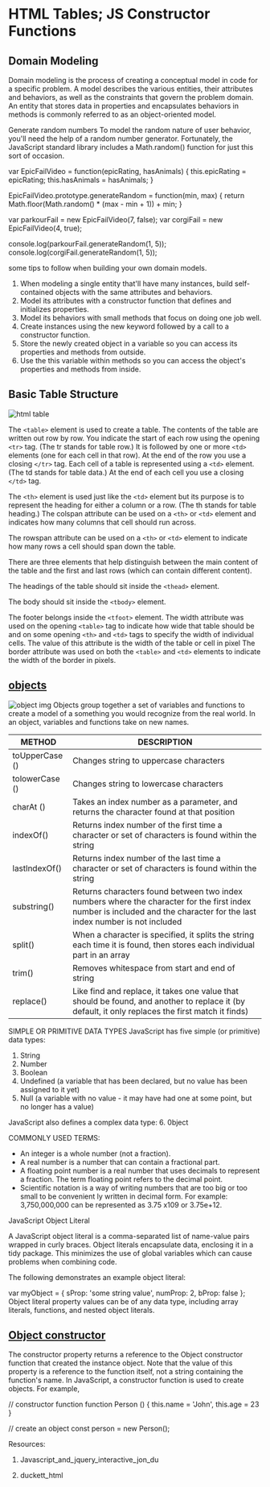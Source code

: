 # HTML Tables; JS Constructor Functions

## Domain Modeling

Domain modeling is the process of creating a conceptual model in code for a specific problem. A model describes the various entities, their attributes and behaviors, as well as the constraints that govern the problem domain. An entity that stores data in properties and encapsulates behaviors in methods is commonly referred to as an object-oriented model.

Generate random numbers
To model the random nature of user behavior, you'll need the help of a random number generator. Fortunately, the JavaScript standard library includes a Math.random() function for just this sort of occasion.

var EpicFailVideo = function(epicRating, hasAnimals) {
  this.epicRating = epicRating;
  this.hasAnimals = hasAnimals;
}

EpicFailVideo.prototype.generateRandom = function(min, max) {
  return Math.floor(Math.random() * (max - min + 1)) + min;
}

var parkourFail = new EpicFailVideo(7, false);
var corgiFail = new EpicFailVideo(4, true);

console.log(parkourFail.generateRandom(1, 5));
console.log(corgiFail.generateRandom(1, 5));

some tips to follow when building your own domain models.

1. When modeling a single entity that'll have many instances, build self-contained objects with the same attributes and behaviors.
2. Model its attributes with a constructor function that defines and initializes properties.
3. Model its behaviors with small methods that focus on doing one job well.
4. Create instances using the new keyword followed by a call to a constructor function.
5. Store the newly created object in a variable so you can access its properties and methods from outside.
6. Use the this variable within methods so you can access the object's properties and methods from inside.

## Basic Table Structure

![html table](https://cf2.ppt-online.org/files2/slide/x/x03e9GTk5pRrMdEywnDSZbjBHJ2zoYaFmfuKsh/slide-4.jpg)

The `<table>` element is used
to create a table. The contents
of the table are written out row
by row.
You indicate the start of each
row using the opening `<tr>` tag.
(The tr stands for table row.)
It is followed by one or more
`<td>` elements (one for each cell
in that row).
At the end of the row you use a
closing `</tr>` tag.
Each cell of a table is
represented using a `<td>`
element. (The td stands for
table data.)
At the end of each cell you use a
closing `</td>` tag.

The `<th>` element is used just
like the `<td>` element but its
purpose is to represent the
heading for either a column or
a row. (The th stands for table
heading.)
The colspan attribute can be
used on a `<th>` or `<td>` element
and indicates how many columns
that cell should run across.

The rowspan attribute can be
used on a `<th>` or `<td>` element
to indicate how many rows a cell
should span down the table.

There are three elements that
help distinguish between the
main content of the table and
the first and last rows (which can
contain different content).

The headings of the table should
sit inside the `<thead>` element.

The body should sit inside the
`<tbody>` element.

The footer belongs inside the
`<tfoot>` element.
The width attribute was used
on the opening `<table>` tag to
indicate how wide that table
should be and on some opening
`<th>` and `<td>` tags to specify
the width of individual cells.
The value of this attribute is
the width of the table or cell in
pixel
The border attribute was used
on both the `<table>` and `<td>`
elements to indicate the width of
the border in pixels.

## [objects](https://developer.mozilla.org/en-US/docs/Web/JavaScript/Guide/Working_with_Objects?retiredLocale=ar)

![object img](https://miro.medium.com/max/700/1*iKJx57JU9sKdff-Os7upyA.png)
Objects group together a set of variables and functions to create a model
of a something you would recognize from the real world. In an object,
variables and functions take on new names.

|METHOD                      |   DESCRIPTION                |
|-------------               |  ----------------------------|
|toUpperCase ()              | Changes string to uppercase characters|
|tolowerCase ()| Changes string to lowercase characters        |
|charAt ()|Takes an index number as a parameter, and returns the character found at that position  |
|indexOf() |Returns index number of the first time a character or set of characters is found within the string|
|lastlndexOf() |Returns index number of the last time a character or set of characters is found within the string|
|substring()|Returns characters found between two index numbers where the character for the first index number is included and the character for the last index number is not included|
|split()|When a character is specified, it splits the string each time it is found, then stores each individual part in an array|
|trim()|Removes whitespace from start and end of string|
|replace()|Like find and replace, it takes one value that should be found, and another to replace it (by default, it only replaces the first match it finds)|

SIMPLE OR PRIMITIVE DATA TYPES
JavaScript has five simple (or primitive) data types:

1. String
2. Number
3. Boolean
4. Undefined (a variable that has been declared, but
no value has been assigned to it yet)
5. Null (a variable with no value - it may have had
one at some point, but no longer has a value)

JavaScript also defines a complex data type:
6. 0bject

COMMONLY USED TERMS:

* An integer is a whole number (not a fraction).
* A real number is a number that can contain a fractional part.
* A floating point number is a real number that uses decimals to represent a fraction. The term floating point
refers to the decimal point.
* Scientific notation is a way of writing numbers that are too big or too small to be convenient ly written in
decimal form. For example: 3,750,000,000 can be represented as 3.75 x109 or 3.75e+12.

JavaScript Object Literal

A JavaScript object literal is a comma-separated list of name-value pairs wrapped in curly braces. Object literals encapsulate data, enclosing it in a tidy package. This minimizes the use of global variables which can cause problems when combining code.

The following demonstrates an example object literal:

var myObject = {
    sProp: 'some string value',
    numProp: 2,
    bProp: false
};
Object literal property values can be of any data type, including array literals, functions, and nested object literals.

## [Object constructor](https://developer.mozilla.org/en-US/docs/Web/JavaScript/ReferenceGlobal_Objects/Object/constructor?retiredLocale=ar)

The constructor property returns a reference to the Object constructor function that created the instance object. Note that the value of this property is a reference to the function itself, not a string containing the function's name.
In JavaScript, a constructor function is used to create objects. For example,

// constructor function
function Person () {
    this.name = 'John',
    this.age = 23
}

// create an object
const person = new Person();

Resources:

1. Javascript_and_jquery_interactive_jon_du

2. duckett_html
